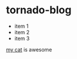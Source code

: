 # tornado-blog

- item 1
- item 2
- item 3


[my cat](http://google.com) is awesome

<script>
  
  bad_stuff()

</script>

